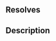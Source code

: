 ## Resolves
<!-- Please add which issue this fixes, e.g. Fixes #13 as this will automatically close the issue -->

## Description
<!-- Please add a description of what this PR does and how the issue is solved -->
